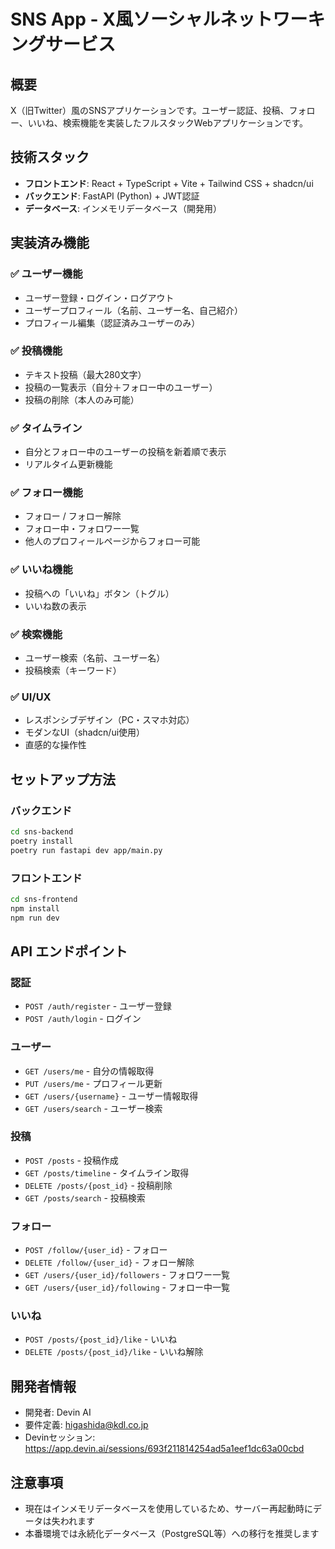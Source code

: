 # SNS App - X風ソーシャルネットワーキングサービス

## 概要
X（旧Twitter）風のSNSアプリケーションです。ユーザー認証、投稿、フォロー、いいね、検索機能を実装したフルスタックWebアプリケーションです。

## 技術スタック
- **フロントエンド**: React + TypeScript + Vite + Tailwind CSS + shadcn/ui
- **バックエンド**: FastAPI (Python) + JWT認証
- **データベース**: インメモリデータベース（開発用）

## 実装済み機能

### ✅ ユーザー機能
- ユーザー登録・ログイン・ログアウト
- ユーザープロフィール（名前、ユーザー名、自己紹介）
- プロフィール編集（認証済みユーザーのみ）

### ✅ 投稿機能
- テキスト投稿（最大280文字）
- 投稿の一覧表示（自分＋フォロー中のユーザー）
- 投稿の削除（本人のみ可能）

### ✅ タイムライン
- 自分とフォロー中のユーザーの投稿を新着順で表示
- リアルタイム更新機能

### ✅ フォロー機能
- フォロー / フォロー解除
- フォロー中・フォロワー一覧
- 他人のプロフィールページからフォロー可能

### ✅ いいね機能
- 投稿への「いいね」ボタン（トグル）
- いいね数の表示

### ✅ 検索機能
- ユーザー検索（名前、ユーザー名）
- 投稿検索（キーワード）

### ✅ UI/UX
- レスポンシブデザイン（PC・スマホ対応）
- モダンなUI（shadcn/ui使用）
- 直感的な操作性

## セットアップ方法

### バックエンド
```bash
cd sns-backend
poetry install
poetry run fastapi dev app/main.py
```

### フロントエンド
```bash
cd sns-frontend
npm install
npm run dev
```

## API エンドポイント

### 認証
- `POST /auth/register` - ユーザー登録
- `POST /auth/login` - ログイン

### ユーザー
- `GET /users/me` - 自分の情報取得
- `PUT /users/me` - プロフィール更新
- `GET /users/{username}` - ユーザー情報取得
- `GET /users/search` - ユーザー検索

### 投稿
- `POST /posts` - 投稿作成
- `GET /posts/timeline` - タイムライン取得
- `DELETE /posts/{post_id}` - 投稿削除
- `GET /posts/search` - 投稿検索

### フォロー
- `POST /follow/{user_id}` - フォロー
- `DELETE /follow/{user_id}` - フォロー解除
- `GET /users/{user_id}/followers` - フォロワー一覧
- `GET /users/{user_id}/following` - フォロー中一覧

### いいね
- `POST /posts/{post_id}/like` - いいね
- `DELETE /posts/{post_id}/like` - いいね解除

## 開発者情報
- 開発者: Devin AI
- 要件定義: higashida@kdl.co.jp
- Devinセッション: https://app.devin.ai/sessions/693f211814254ad5a1eef1dc63a00cbd

## 注意事項
- 現在はインメモリデータベースを使用しているため、サーバー再起動時にデータは失われます
- 本番環境では永続化データベース（PostgreSQL等）への移行を推奨します
